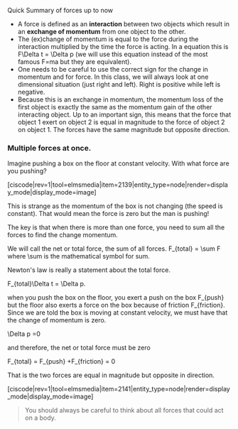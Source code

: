 Quick Summary of forces up to now

- A force is defined as an **interaction** between two objects which result in an **exchange of momentum** from one object to the other.
- The (ex)change of momentum is equal to the force during the interaction multiplied by the time the force is acting. In a equation this is <lrn-math> F\Delta t = \Delta p</lrn-math>  (we will use this equation instead of the most famous <lrn-math>F=ma</lrn-math> but they are equivalent). 
- One needs to be careful to use the correct sign for the change in momentum and for force. In this class, we will always look at one dimensional situation (just right and left). Right is positive while left is negative.
- Because this is an exchange in momentum, the momentum loss of the first object is exactly the same as the momentum gain of the other interacting object. Up to an important sign, this means that the force that object 1 exert on object 2 is equal in magnitude to the force of object 2 on object 1. The forces have the same magnitude but opposite direction.

### Multiple forces at once.

Imagine pushing a box on the floor at constant velocity. With what force are you pushing?

[ciscode|rev=1|tool=elmsmedia|item=2139|entity_type=node|render=display_mode|display_mode=image]

This is strange as the momentum of the box is not changing (the speed is constant). That would mean the force is zero but the man is pushing!

The key is that when there is more than one force, you need to sum all the forces to find the change momentum.

We will call the net or total force, the sum of all forces. <lrn-math>F_{total} = \sum F</lrn-math> where <lrn-math>\sum</lrn-math> is the mathematical symbol for sum.

Newton's law is really a statement about the total force. 

<lrn-math>F_{total}\Delta t = \Delta p</lrn-math>.

when you push the box on the floor, you exert a push on the box <lrn-math>F_{push}</lrn-math> but the floor also exerts a force on the box because of friction <lrn-math>F_{friction}</lrn-math>. Since we are told the box is moving at constant velocity, we must have that the change of momentum is zero.

<lrn-math>\Delta p </lrn-math> =0

and therefore, the net or total force must be zero

<lrn-math>F_{total} = F_{push} +F_{friction} = 0</lrn-math>

That is the two forces are equal in magnitude but opposite in direction.

[ciscode|rev=1|tool=elmsmedia|item=2141|entity_type=node|render=display_mode|display_mode=image]

> You should always be careful to think about all forces that could act on a body.